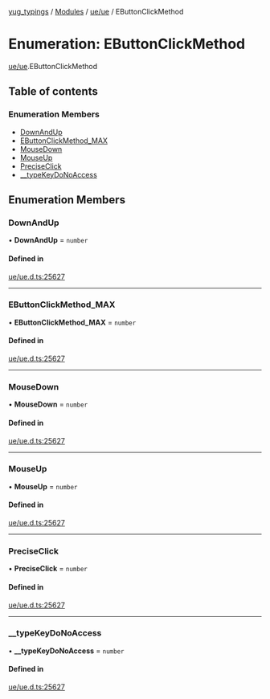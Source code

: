 [yug_typings](../README.md) / [Modules](../modules.md) / [ue/ue](../modules/ue_ue.md) / EButtonClickMethod

# Enumeration: EButtonClickMethod

[ue/ue](../modules/ue_ue.md).EButtonClickMethod

## Table of contents

### Enumeration Members

- [DownAndUp](ue_ue.EButtonClickMethod.md#downandup)
- [EButtonClickMethod\_MAX](ue_ue.EButtonClickMethod.md#ebuttonclickmethod_max)
- [MouseDown](ue_ue.EButtonClickMethod.md#mousedown)
- [MouseUp](ue_ue.EButtonClickMethod.md#mouseup)
- [PreciseClick](ue_ue.EButtonClickMethod.md#preciseclick)
- [\_\_typeKeyDoNoAccess](ue_ue.EButtonClickMethod.md#__typekeydonoaccess)

## Enumeration Members

### DownAndUp

• **DownAndUp** = `number`

#### Defined in

[ue/ue.d.ts:25627](https://github.com/YugMetaverse/yug_typings/blob/b7d9b19/ue/ue.d.ts#L25627)

___

### EButtonClickMethod\_MAX

• **EButtonClickMethod\_MAX** = `number`

#### Defined in

[ue/ue.d.ts:25627](https://github.com/YugMetaverse/yug_typings/blob/b7d9b19/ue/ue.d.ts#L25627)

___

### MouseDown

• **MouseDown** = `number`

#### Defined in

[ue/ue.d.ts:25627](https://github.com/YugMetaverse/yug_typings/blob/b7d9b19/ue/ue.d.ts#L25627)

___

### MouseUp

• **MouseUp** = `number`

#### Defined in

[ue/ue.d.ts:25627](https://github.com/YugMetaverse/yug_typings/blob/b7d9b19/ue/ue.d.ts#L25627)

___

### PreciseClick

• **PreciseClick** = `number`

#### Defined in

[ue/ue.d.ts:25627](https://github.com/YugMetaverse/yug_typings/blob/b7d9b19/ue/ue.d.ts#L25627)

___

### \_\_typeKeyDoNoAccess

• **\_\_typeKeyDoNoAccess** = `number`

#### Defined in

[ue/ue.d.ts:25627](https://github.com/YugMetaverse/yug_typings/blob/b7d9b19/ue/ue.d.ts#L25627)
